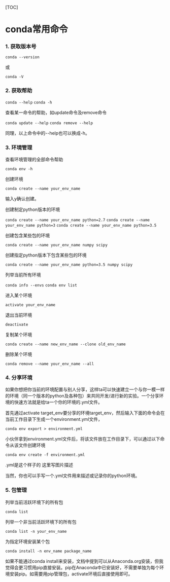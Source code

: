 [TOC]

# conda常用命令

### 1. 获取版本号

`conda --version`

或

`conda -V`

### 2. 获取帮助

`conda --help`
`conda -h`

查看某一命令的帮助，如update命令及remove命令

`conda update --help`
`conda remove --help`

同理，以上命令中的--help也可以换成-h。

### 3. 环境管理

查看环境管理的全部命令帮助

`conda env -h`

创建环境

`conda create --name your_env_name`

输入y确认创建。

创建制定python版本的环境

`conda create --name your_env_name python=2.7`
`conda create --name your_env_name python=3`
`conda create --name your_env_name python=3.5`

创建包含某些包的环境

`conda create --name your_env_name numpy scipy`

创建指定python版本下包含某些包的环境

`conda create --name your_env_name python=3.5 numpy scipy`

列举当前所有环境

`conda info --envs`
`conda env list`

进入某个环境

`activate your_env_name`

退出当前环境

`deactivate`

复制某个环境

`conda create --name new_env_name --clone old_env_name` 

删除某个环境

`conda remove --name your_env_name --all`

### 4. 分享环境

如果你想把你当前的环境配置与别人分享，这样ta可以快速建立一个与你一模一样的环境（同一个版本的python及各种包）来共同开发/进行新的实验。一个分享环境的快速方法就是给ta一个你的环境的.yml文件。

首先通过activate target_env要分享的环境target_env，然后输入下面的命令会在当前工作目录下生成一个environment.yml文件，

`conda env export > environment.yml`

小伙伴拿到environment.yml文件后，将该文件放在工作目录下，可以通过以下命令从该文件创建环境

`conda env create -f environment.yml`

.yml是这个样子的
这里写图片描述

当然，你也可以手写一个.yml文件用来描述或记录你的python环境。

### 5. 包管理

列举当前活跃环境下的所有包

`conda list`

列举一个非当前活跃环境下的所有包

`conda list -n your_env_name`

为指定环境安装某个包

`conda install -n env_name package_name`

如果不能通过conda install来安装，文档中提到可以从Anaconda.org安装，但我觉得会更习惯用pip直接安装。pip在Anaconda中已安装好，不需要单独为每个环境安装pip。如需要用pip管理包，activate环境后直接使用即可。
